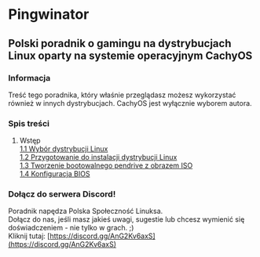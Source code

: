 # Pingwinator
## Polski poradnik o gamingu na dystrybucjach Linux oparty na systemie operacyjnym CachyOS

### Informacja
Treść tego poradnika, który właśnie przeglądasz możesz wykorzystać również w innych dystrybucjach. CachyOS jest wyłącznie wyborem autora.

### Spis treści
1. Wstęp<br/>
[1.1 Wybór dystrybucji Linux](./01/1.1_wybor_dystrybucji_linux.md)<br/>
[1.2 Przygotowanie do instalacji dystrybucji Linux](./01/1.2_przygotowanie_do_instalacji_linux.md)<br/>
[1.3 Tworzenie bootowalnego pendrive z obrazem ISO](./01/1.3_tworzenie_pendrive.md)<br/>
[1.4 Konfiguracja BIOS](./01/1.4_konfiguracja_bios.md)<br/>

### Dołącz do serwera Discord!
Poradnik napędza Polska Społeczność Linuksa. <br/>
Dołącz do nas, jeśli masz jakieś uwagi, sugestie lub chcesz wymienić się doświadczeniem - nie tylko w grach. ;)<br/>
Kliknij tutaj: [https://discord.gg/AnG2Kv6axS](https://discord.gg/AnG2Kv6axS)
